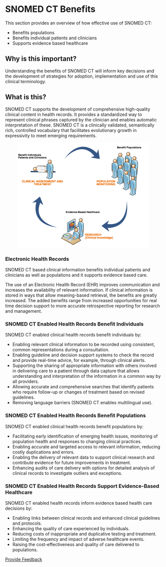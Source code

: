 # SNOMED CT Benefits

This section provides an overview of how effective use of SNOMED CT:

* Benefits populations
* Benefits individual patients and clinicians
* Supports evidence based healthcare

## Why is this important?

Understanding the benefits of SNOMED CT will inform key decisions and the development of strategies for adoption, implementation and use of this clinical terminology.

## What is this?

SNOMED CT supports the development of comprehensive high-quality clinical content in health records. It provides a standardized way to represent clinical phrases captured by the clinician and enables automatic interpretation of these. SNOMED CT is a clinically validated, semantically rich, controlled vocabulary that facilitates evolutionary growth in expressivity to meet emerging requirements.

<figure><img src="../images/29952939.png" alt=""><figcaption></figcaption></figure>

### Electronic Health Records

SNOMED CT based clinical information benefits individual patients and clinicians as well as populations and it supports evidence based care.

The use of an Electronic Health Record (EHR) improves communication and increases the availability of relevant information. If clinical information is stored in ways that allow meaning-based retrieval, the benefits are greatly increased. The added benefits range from increased opportunities for real time decision support to more accurate retrospective reporting for research and management.

### SNOMED CT Enabled Health Records Benefit Individuals

SNOMED CT enabled clinical health records benefit individuals by:

* Enabling relevant clinical information to be recorded using consistent, common representations during a consultation.
* Enabling guideline and decision support systems to check the record and provide real-time advice, for example, through clinical alerts.
* Supporting the sharing of appropriate information with others involved in delivering care to a patient through data capture that allows understanding and interpretation of the information in a common way by all providers.
* Allowing accurate and comprehensive searches that identify patients who require follow-up or changes of treatment based on revised guidelines.
* Removing language barriers (SNOMED CT enables multilingual use).

### SNOMED CT Enabled Health Records Benefit Populations

SNOMED CT enabled clinical health records benefit populations by:

* Facilitating early identification of emerging health issues, monitoring of population health and responses to changing clinical practices.
* Enabling accurate and targeted access to relevant information, reducing costly duplications and errors.
* Enabling the delivery of relevant data to support clinical research and contribute evidence for future improvements in treatment.
* Enhancing audits of care delivery with options for detailed analysis of clinical records to investigate outliers and exceptions.

### SNOMED CT Enabled Health Records Support Evidence-Based Healthcare

SNOMED CT enabled health records inform evidence based health care decisions by:

* Enabling links between clinical records and enhanced clinical guidelines and protocols.
* Enhancing the quality of care experienced by individuals.
* Reducing costs of inappropriate and duplicative testing and treatment.
* Limiting the frequency and impact of adverse healthcare events.
* Raising the cost-effectiveness and quality of care delivered to populations.






<a href="https://docs.google.com/forms/d/e/1FAIpQLScTmbZIf0UEQwYDkY27EEWBkaiYkHSbR0_9DmFrMLXoQLyL7Q/viewform?usp=pp_url&entry.1767247133=Starter+Guide&entry.670899847=SNOMED%20CT%20Benefits" class="button primary">Provide Feedback</a>
